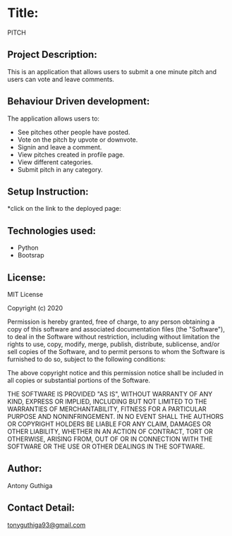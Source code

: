 # Title:

PITCH

## Project Description:

This is an application that allows users to submit a one minute pitch and users can vote and leave comments.

## Behaviour Driven development:
The  application allows users to:
  * See pitches other people have posted.
  * Vote on the pitch by upvote or downvote.
  * Signin and leave a comment.
  * View pitches created in profile page.
  * View different categories.
  * Submit pitch in any category.

## Setup Instruction:
*click on the link to the deployed page:

 ## Technologies used:
  * Python
  * Bootsrap

## License:

MIT License

Copyright (c) 2020 

Permission is hereby granted, free of charge, to any person obtaining a copy of this software and associated documentation files (the "Software"), to deal in the Software without restriction, including without limitation the rights to use, copy, modify, merge, publish, distribute, sublicense, and/or sell copies of the Software, and to permit persons to whom the Software is furnished to do so, subject to the following conditions:

The above copyright notice and this permission notice shall be included in all copies or substantial portions of the Software.

THE SOFTWARE IS PROVIDED "AS IS", WITHOUT WARRANTY OF ANY KIND, EXPRESS OR IMPLIED, INCLUDING BUT NOT LIMITED TO THE WARRANTIES OF MERCHANTABILITY, FITNESS FOR A PARTICULAR PURPOSE AND NONINFRINGEMENT. IN NO EVENT SHALL THE AUTHORS OR COPYRIGHT HOLDERS BE LIABLE FOR ANY CLAIM, DAMAGES OR OTHER LIABILITY, WHETHER IN AN ACTION OF CONTRACT, TORT OR OTHERWISE, ARISING FROM, OUT OF OR IN CONNECTION WITH THE SOFTWARE OR THE USE OR OTHER DEALINGS IN THE SOFTWARE.

## Author:

Antony Guthiga

## Contact Detail:

tonyguthiga93@gmail.com